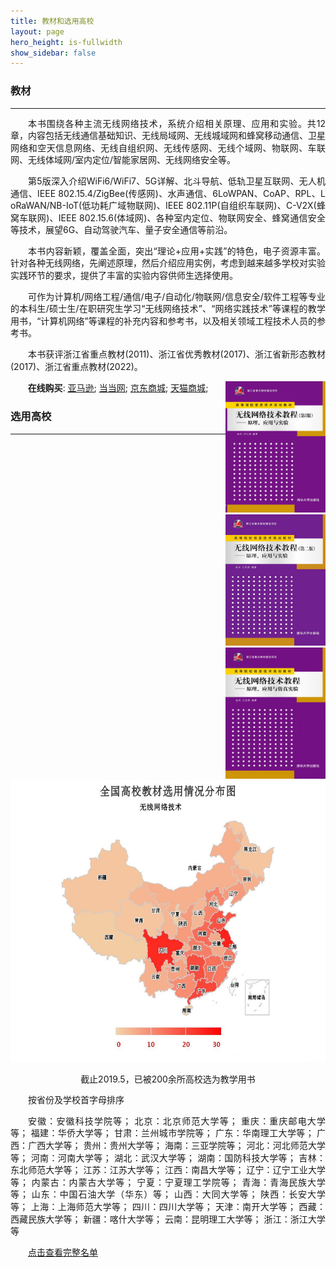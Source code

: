 ```yaml
---
title: 教材和选用高校
layout: page
hero_height: is-fullwidth
show_sidebar: false
---
```


### 教材
----------------------
<div>
<p style="text-indent:2em; text-align:justify;line-height:140%;margin-bottom:2px;word-break:break-all;">本书围绕各种主流无线网络技术，系统介绍相关原理、应用和实验。共12章，内容包括无线通信基础知识、无线局域网、无线城域网和蜂窝移动通信、卫星网络和空天信息网络、无线自组织网、无线传感网、无线个域网、物联网、车联网、无线体域网/室内定位/智能家居网、无线网络安全等。</p>
				<p style="text-indent:2em; text-align:justify;line-height:140%;margin-bottom:2px;word-break:break-all;">第5版深入介绍WiFi6/WiFi7、5G详解、北斗导航、低轨卫星互联网、无人机通信、IEEE 802.15.4/ZigBee(传感网)、水声通信、6LoWPAN、CoAP、RPL、LoRaWAN/NB-IoT(低功耗广域物联网)、IEEE 802.11P(自组织车联网)、C-V2X(蜂窝车联网)、IEEE 802.15.6(体域网)、各种室内定位、物联网安全、蜂窝通信安全等技术，展望6G、自动驾驶汽车、量子安全通信等前沿。</p>
				<p style="text-indent:2em; text-align:justify;line-height:140%;margin-bottom:2px;word-break:break-all;">本书内容新颖，覆盖全面，突出“理论+应用+实践”的特色，电子资源丰富。针对各种无线网络，先阐述原理，然后介绍应用实例，考虑到越来越多学校对实验实践环节的要求，提供了丰富的实验内容供师生选择使用。</p>
				<p style="text-indent:2em; text-align:justify;line-height:140%;margin-bottom:2px;word-break:break-all;">可作为计算机/网络工程/通信/电子/自动化/物联网/信息安全/软件工程等专业的本科生/硕士生/在职研究生学习“无线网络技术”、“网络实践技术”等课程的教学用书，“计算机网络”等课程的补充内容和参考书，以及相关领域工程技术人员的参考书。</p>
        <p style="text-indent:2em; text-align:justify;line-height:140%;margin-bottom:2px;word-break:break-all;">本书获评浙江省重点教材(2011)、浙江省优秀教材(2017)、浙江省新形态教材(2017)、浙江省重点教材(2022)。</p>
</div>

<div>
        	<div style="float:right"><div>
          		<div>
            		<a href="http://www.tup.tsinghua.edu.cn/booksCenter/book_07220201.html"><img src="img/wnt-v3.jpg"  width="160" height="210"></a>
          		</div>
        	</div>
        	<div>
          		<div>
            		<a href="http://www.tup.tsinghua.edu.cn/booksCenter/book_05130301.html"><img src="img/wnt-v2.jpg"  width="160" height="210"></a>
          		</div>
        	</div>
        	<div>
          		<div>
            		<a href="http://www.tup.tsinghua.edu.cn/booksCenter/book_03735101.html"><img src="img/wnt-v1.jpg"  width="160" height="210"></a>
          		</div>
        	</div></div>
        	<p style="text-align:right;line-height:140%;margin-bottom:2px;word-break:break-all;"><CENTER><strong>在线购买</strong>: <a href="https://www.amazon.cn/%E9%AB%98%E7%AD%89%E9%99%A2%E6%A0%A1%E4%BF%A1%E6%81%AF%E6%8A%80%E6%9C%AF%E8%A7%84%E5%88%92%E6%95%99%E6%9D%90-%E6%97%A0%E7%BA%BF%E7%BD%91%E7%BB%9C%E6%8A%80%E6%9C%AF%E6%95%99%E7%A8%8B-%E5%8E%9F%E7%90%86%E5%BA%94%E7%94%A8%E4%B8%8E%E5%AE%9E%E9%AA%8C-%E9%87%91%E5%85%89/dp/B06XNMJNMQ/ref=sr_1_5?s=books&ie=UTF8&qid=1494313823&sr=1-5&keywords=%E6%97%A0%E7%BA%BF%E7%BD%91%E7%BB%9C%E6%8A%80%E6%9C%AF%E6%95%99%E7%A8%8B"><u>亚马逊</u></a>; <a href="http://product.dangdang.com/24216222.html"><u>当当网</u></a>; <a href="https://item.jd.com/12151164.html"><u>京东商城</u></a>; <a href="https://detail.tmall.com/item.htm?spm=a230r.1.14.35.PLW1OZ&id=547239830541&ns=1&abbucket=1"><u>天猫商城</u></a>;  </CENTER></p>
      	</div>

### 选用高校
----------------------
<div style="text-align:center">
             <img src="img/map.jpg"  width="600" height="450">
             	<p style="line-height:140%;margin-bottom:2px;word-break:break-all;"><CENTER>截止2019.5，已被200余所高校选为教学用书</CENTER></p>
</div>
<p style="text-indent:2em; text-align:justify;line-height:140%;margin-bottom:2px;word-break:break-all;">按省份及学校首字母排序</p>
<p style="text-indent:2em; text-align:justify;line-height:140%;margin-bottom:2px;word-break:break-all;">安徽：安徽科技学院等；&nbsp;北京：北京师范大学等；&nbsp;重庆：重庆邮电大学等；&nbsp;福建：华侨大学等；&nbsp;甘肃：兰州城市学院等；&nbsp;广东：华南理工大学等；&nbsp;广西：广西大学等；&nbsp;贵州：贵州大学等；&nbsp;海南：三亚学院等；&nbsp;河北：河北师范大学等；&nbsp;河南：河南大学等；&nbsp;湖北：武汉大学等；&nbsp;湖南：国防科技大学等；&nbsp;吉林：东北师范大学等；&nbsp;江苏：江苏大学等；&nbsp;江西：南昌大学等；&nbsp;辽宁：辽宁工业大学等；&nbsp;内蒙古：内蒙古大学等；&nbsp;宁夏：宁夏理工学院等；&nbsp;青海：青海民族大学等；&nbsp;山东：中国石油大学（华东）等；&nbsp;山西：大同大学等；&nbsp;陕西：长安大学等；&nbsp;上海：上海师范大学等；&nbsp;四川：四川大学等；&nbsp;天津：南开大学等；&nbsp;西藏：西藏民族大学等；&nbsp;新疆：喀什大学等；&nbsp;云南：昆明理工大学等；&nbsp;浙江：浙江大学等</p>
<p style="text-indent:2em; text-align:justify;line-height:140%;margin-bottom:2px;word-break:break-all;"><a href="http://www.thinkmesh.net/wireless/resource/college_list.html"><u>点击查看完整名单</u></a></p>